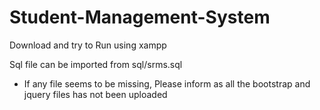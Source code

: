 # Student-Management-System

Download and try to Run using xampp

Sql file can be imported from sql/srms.sql

* If any file seems to be missing, Please inform as all the bootstrap and jquery files has not been uploaded

